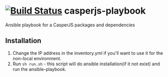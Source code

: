[![Build Status](https://travis-ci.org/drupalway/casperjs-playbook.svg)](https://travis-ci.org/drupalway/casperjs-playbook)
casperjs-playbook
=================
Ansible playbook for a CasperJS packages and dependencies

## Installation
1. Change the IP address in the inventory.yml if you'll want to use it for the non-local environment.
2. Run ```sh run.sh``` - this script will do ansible installation(if it not exist) and run the ansible-playbook.
